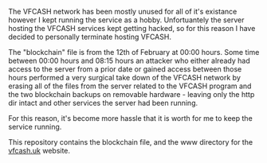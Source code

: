 The VFCASH network has been mostly unused for all of it's existance however I kept running the service as a hobby. Unfortuantely the server hosting the VFCASH services kept getting hacked, so for this reason I have decided to personally terminate hosting VFCASH.

The "blockchain" file is from the 12th of February at 00:00 hours. Some time between 00:00 hours and 08:15 hours an attacker who either already had access to the server from a prior date or gained access between those hours performed a very surgical take down of the VFCASH network by erasing all of the files from the server related to the VFCASH program and the two blockchain backups on removable hardware - leaving only the http dir intact and other services the server had been running.

For this reason, it's become more hassle that it is worth for me to keep the service running.

This repository contains the blockchain file, and the www directory for the [vfcash.uk](https://vfcash.uk) website.
